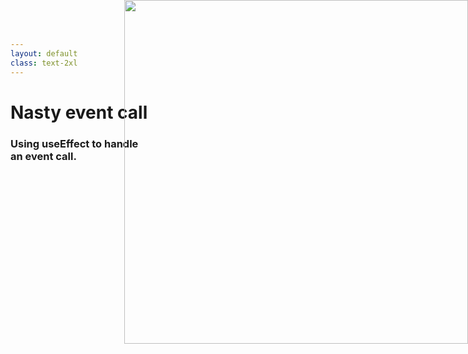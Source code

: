 ```yaml
---
layout: default
class: text-2xl
---
```


# Nasty event call
### Using **useEffect** to handle<br />an **event** call.

<img src="/images/04-situation-05-01.png" style="position: absolute; right: 0; top: 0; height: 550px;"/>